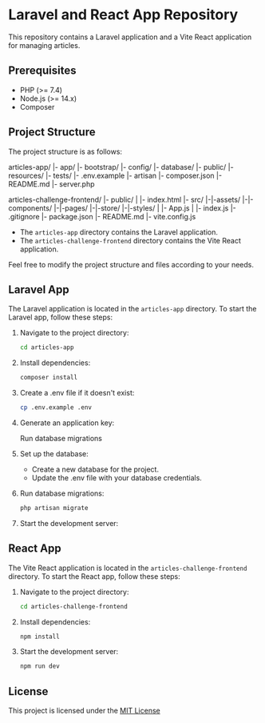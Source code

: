 # Laravel and React App Repository

This repository contains a Laravel application and a Vite React application for managing articles.

## Prerequisites

- PHP (>= 7.4)
- Node.js (>= 14.x)
- Composer

## Project Structure

The project structure is as follows:

articles-app/
|- app/
|- bootstrap/
|- config/
|- database/
|- public/
|- resources/
|- tests/
|- .env.example
|- artisan
|- composer.json
|- README.md
|- server.php

articles-challenge-frontend/
|- public/
| |- index.html
|- src/
|-|-assets/
|-|-components/
|-|-pages/
|-|-store/
|-|-styles/
| |- App.js
| |- index.js
|- .gitignore
|- package.json
|- README.md
|- vite.config.js

- The `articles-app` directory contains the Laravel application.
- The `articles-challenge-frontend` directory contains the Vite React application.

Feel free to modify the project structure and files according to your needs.

## Laravel App

The Laravel application is located in the `articles-app` directory. To start the Laravel app, follow these steps:
1. Navigate to the project directory:

    ```bash
    cd articles-app

2. Install dependencies:

    ```bash
    composer install

3. Create a .env file if it doesn't exist:

    ```bash
    cp .env.example .env

4. Generate an application key:

   Run database migrations

5. Set up the database:

   - Create a new database for the project.
   - Update the .env file with your database credentials.

6. Run database migrations:

    ```bash
    php artisan migrate

7. Start the development server:


## React App
The Vite React application is located in the `articles-challenge-frontend` directory. To start the React app, follow these steps:

1. Navigate to the project directory:

    ```bash
    cd articles-challenge-frontend

2. Install dependencies:

    ```bash
    npm install

3. Start the development server:

    ```bash
    npm run dev

## License
This project is licensed under the [MIT License](LICENSE)
